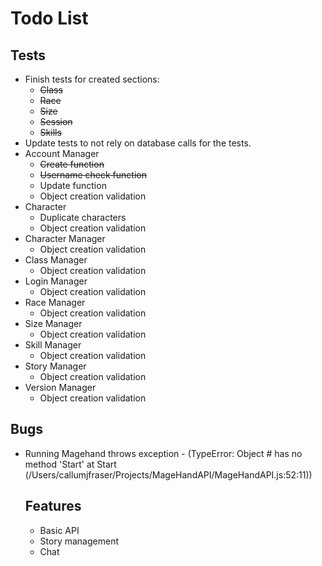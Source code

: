 Todo List
======

Tests
------

* Finish tests for created sections:
	* ~~Class~~
	* ~~Race~~
	* ~~Size~~
	* ~~Session~~
	* ~~Skills~~
* Update tests to not rely on database calls for the tests.
* Account Manager
	* ~~Create function~~
	* ~~Username check function~~
	* Update function
	* Object creation validation
* Character
	* Duplicate characters
	* Object creation validation
* Character Manager
	* Object creation validation
* Class Manager
	* Object creation validation
* Login Manager
	* Object creation validation
* Race Manager
	* Object creation validation
* Size Manager
	* Object creation validation
* Skill Manager
	* Object creation validation
* Story Manager
	* Object creation validation
* Version Manager
	* Object creation validation

Bugs
------

* Running Magehand throws exception - (TypeError: Object #<Object> has no method 'Start' at Start (/Users/callumjfraser/Projects/MageHandAPI/MageHandAPI.js:52:11))

Features
------

* Basic API
* Story management
* Chat
